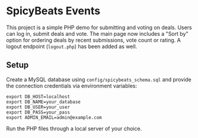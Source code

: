 # SpicyBeats Events

This project is a simple PHP demo for submitting and voting on deals.
Users can log in, submit deals and vote. The main page now includes a
"Sort by" option for ordering deals by recent submissions, vote count
or rating. A logout endpoint (`logout.php`) has been added as well.

## Setup

Create a MySQL database using `config/spicybeats_schema.sql` and provide the
connection credentials via environment variables:

```
export DB_HOST=localhost
export DB_NAME=your_database
export DB_USER=your_user
export DB_PASS=your_pass
export ADMIN_EMAIL=admin@example.com
```

Run the PHP files through a local server of your choice.
